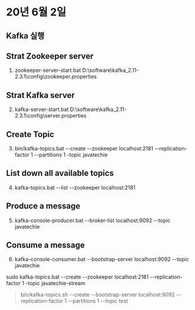 # 20년 6월 2일

## Kafka 실행

## Strat Zookeeper server
1. zookeeper-server-start.bat D:\software\kafka_2.11-2.3.1\config\zookeeper.properties

## Strat Kafka server
2. kafka-server-start.bat D:\software\kafka_2.11-2.3.1\config\server.properties

## Create Topic
3. bin/kafka-topics.bat --create --zookeeper localhost:2181 --replication-factor 1 --partitions 1 -topic javatechie

## List down all available topics
4. kafka-topics.bat --list --zookeeper localhost:2181

## Produce a message
5. kafka-console-producer.bat --broker-list localhost:9092 --topic javatechie

## Consume a message
6. kafka-console-consumer.bat --bootstrap-server localhost:9092 --topic javatechie





sudo kafka-topics.bat --create --zookeeper localhost:2181 --replication-factor 1 -topic javatechie-stream

> bin/kafka-topics.sh --create --bootstrap-server localhost:9092 --replication-factor 1 --partitions 1 --topic test
